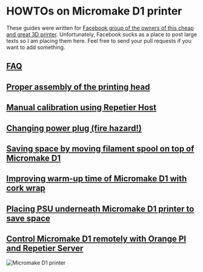 # HOWTOs on Micromake D1 printer

These guides were written for [Facebook group of the owners of this cheap and great 3D printer](https://www.facebook.com/groups/173676226330714/). Unfortunately, Facebook sucks as a place to post large texts so I am placing them here. Feel free to send your pull requests if you want to add something.

##  [FAQ](./FAQ.md)

##  [Proper assembly of the printing head](./printhead.md)

##  [Manual calibration using Repetier Host](./calibrating.md)

##  [Changing power plug (fire hazard!)](./change%20power%20plug.md)

##  [Saving space by moving filament spool on top of Micromake D1](./spool%20holder%20and%20extruder%20on%20top.md)

##  [Improving warm-up time of Micromake D1 with cork wrap](./heated%20bed%20and%20cork.md)

##  [Placing PSU underneath Micromake D1 printer to save space](./place%20PSU%20underneath.md)

##  [Control Micromake D1 remotely with Orange PI and Repetier Server](./Orange%20PI%20and%20Repetier.md)

![Micromake D1 printer](https://ae01.alicdn.com/kf/HTB1UT4WJVXXXXcyXFXXq6xXFXXXY/2016-Micromake-3D-Printer-Pulley-Version-Linear-Guide-DIY-Kit-Kossel-Delta-Auto-Leveling-Large-Printing.jpg)

